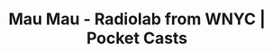 ---
categories: all_articles articles
provider_display: "pca.st"
provider_name: "pca.st"
favicon_url: None
title: "Mau Mau - Radiolab from WNYC | Pocket Casts"
published: 2015-07-09
source: http://pca.st/IV3h
thumbnail: http://www.wnyc.org/i/raw/1/Radiolab_1.png
---